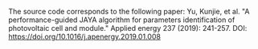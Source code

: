 The source code corresponds to the following paper: Yu, Kunjie, et al. "A performance-guided JAYA algorithm for parameters identification of photovoltaic cell and module." Applied energy 237 (2019): 241-257. DOI: https://doi.org/10.1016/j.apenergy.2019.01.008
